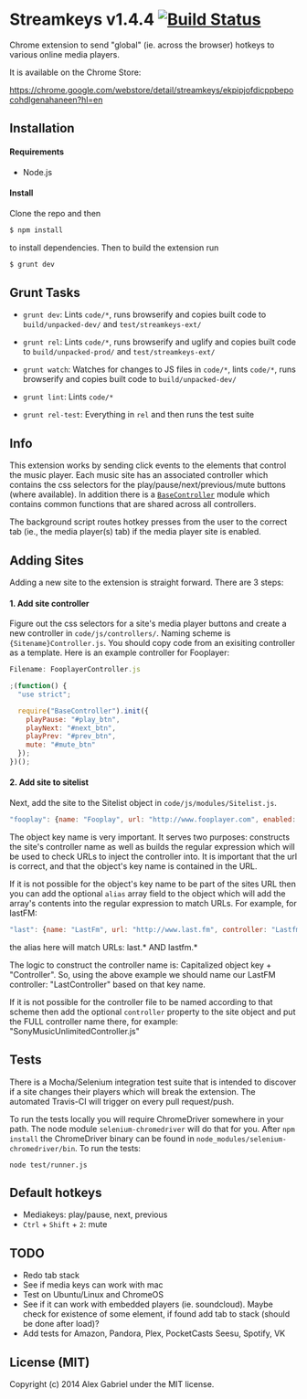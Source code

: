 # Streamkeys v1.4.4 [![Build Status](https://travis-ci.org/berrberr/streamkeys.svg?branch=master)](https://travis-ci.org/berrberr/streamkeys)

Chrome extension to send "global" (ie. across the browser) hotkeys to various online media players.

It is available on the Chrome Store:

https://chrome.google.com/webstore/detail/streamkeys/ekpipjofdicppbepocohdlgenahaneen?hl=en

## Installation

#### Requirements

- Node.js

#### Install

Clone the repo and then

```bash
$ npm install
```

to install dependencies. Then to build the extension run

```bash
$ grunt dev
```

## Grunt Tasks

- `grunt dev`: Lints `code/*`, runs browserify and copies built code to `build/unpacked-dev/` and `test/streamkeys-ext/`

- `grunt rel`: Lints `code/*`, runs browserify and uglify and copies built code to `build/unpacked-prod/` and `test/streamkeys-ext/`

- `grunt watch`: Watches for changes to JS files in `code/*`, lints `code/*`, runs browserify and copies built code to `build/unpacked-dev/`

- `grunt lint`: Lints `code/*`

- `grunt rel-test`: Everything in `rel` and then runs the test suite

## Info

This extension works by sending click events to the elements that control the music player. Each music site has an associated controller which contains the css selectors for the play/pause/next/previous/mute buttons (where available). In addition there is a [`BaseController`][0] module which contains common functions that are shared across all controllers.

The background script routes hotkey presses from the user to the correct tab (ie., the media player(s) tab) if the media player site is enabled.

## Adding Sites

Adding a new site to the extension is straight forward. There are 3 steps:

#### 1. Add site controller

Figure out the css selectors for a site's media player buttons and create a new controller in `code/js/controllers/`. Naming scheme is `{Sitename}Controller.js`. You should copy code from an exisiting controller as a template. Here is an example controller for Fooplayer:

```javascript
Filename: FooplayerController.js

;(function() {
  "use strict";

  require("BaseController").init({
    playPause: "#play_btn",
    playNext: "#next_btn",
    playPrev: "#prev_btn",
    mute: "#mute_btn"
  });
})();
```

#### 2. Add site to sitelist

Next, add the site to the Sitelist object in `code/js/modules/Sitelist.js`.

```javascript
"fooplay": {name: "Fooplay", url: "http://www.fooplayer.com", enabled: true, url_regex: null}
```

The object key name is very important. It serves two purposes: constructs the site's controller name as well as builds the regular expression which will be used to check URLs to inject the controller into. It is important that the url is correct, and that the object's key name is contained in the URL.

If it is not possible for the object's key name to be part of the sites URL then you can add the optional `alias` array field to the object which will add the array's contents into the regular expression to match URLs. For example, for lastFM:

```javascript
"last": {name: "LastFm", url: "http://www.last.fm", controller: "LastfmController.js", enabled: true, url_regex: null, alias: ["lastfm"]}
```
the alias here will match URLs: last.* AND lastfm.*

The logic to construct the controller name is: Capitalized object key + "Controller". So, using the above example we should name our LastFM controller: "LastController" based on that key name.

If it is not possible for the controller file to be named according to that scheme then add the optional `controller` property to the site object and put the FULL controller name there, for example: "SonyMusicUnlimitedController.js"

## Tests

There is a Mocha/Selenium integration test suite that is intended to discover if a site changes their players which will break the extension. The automated Travis-CI will trigger on every pull request/push.

To run the tests locally you will require ChromeDriver somewhere in your path. The node module `selenium-chromedriver` will do that for you. After `npm install` the ChromeDriver binary can be found in `node_modules/selenium-chromedriver/bin`. To run the tests:

```
node test/runner.js
```

## Default hotkeys

- Mediakeys: play/pause, next, previous
- `Ctrl` + `Shift` + `2`: mute

## TODO

- Redo tab stack
- See if media keys can work with mac
- Test on Ubuntu/Linux and ChromeOS
- See if it can work with embedded players (ie. soundcloud). Maybe check for existence of some element, if found add tab to stack (should be done after load)?
- Add tests for Amazon, Pandora, Plex, PocketCasts Seesu, Spotify, VK

## License (MIT)

Copyright (c) 2014 Alex Gabriel under the MIT license.

[0]: https://github.com/berrberr/streamkeys/blob/master/code/js/modules/BaseController.js
